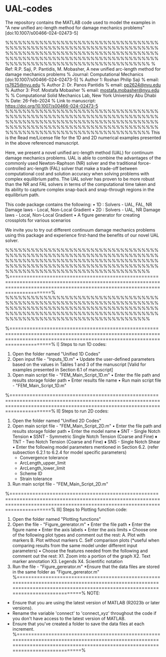 # UAL-codes
The repository contains the MATLAB code used to model the examples in "A new unified arc-length method for damage mechanics problems" [doi:10.1007/s00466-024-02473-5]

%%%%%%%%%%%%%%%%%%%%%%%%%%%%%%%%%%%%%%%%%%%%%%%%%%%%%%%%%%%%%%%%%%%%%%%%%%%%%%%%%%%%%%%%%%%%%%%%%%%%%%%%%%%%%%%%%%%%%%%%%%%%%%%%%%%%%%%%%%%%%%%%%%%%%%%%%%%%%%%%%%%%%%%%%%%%%%%%%%
% Ref: R.P. Saji, P. Pantidis, M. Mobasher, A new unified arc-length method for damage mechanics problems 
% Journal: Computational Mechanics [doi:10.1007/s00466-024-02473-5]
% Author 1: Roshan Philip Saji
% email: rs7625@nyu.edu
% Author 2: Dr. Panos Pantidis
% email: pp2624@nyu.edu
% Author 3: Prof. Mostafa Mobasher 
% email: mostafa.mobasher@nyu.edu
%
% Computational Solid Mechanics Lab, New York University Abu Dhabi
% Date: 26-Feb-2024 
% Link to manuscript: https://doi.org/10.1007/s00466-024-02473-5
%%%%%%%%%%%%%%%%%%%%%%%%%%%%%%%%%%%%%%%%%%%%%%%%%%%%%%%%%%%%%%%%%%%%%%%%%%%%%%%%%%%%%%%%%%%%%%%%%%%%%%%%%%%%%%%%%%%%%%%%%%%%%%%%%%%%%%%%%%%%%%%%%%%%%%%%%%%%%%%%%%%%%%%%%%%%%%%%%%
This is the Read me/License file for the 1D and 2D numerical examples presented in the above referenced manuscript.
 
Here, we present a novel unified arc-length method (UAL) for continuum damage mechanics problems. UAL is able to combine the advantages of the commonly used 
Newton-Raphson (NR) solver and the traditional force-controlled arc-length (FAL) solver that make a trade-off between computational cost and solution accuracy when 
solving problems with complex equilibrium paths. The UAL solver has proven to be more robust than the NR and FAL solvers in terms of the computational time taken and its ability
to capture complex snap-back and snap-through regions in the equilibrium path.

This code package contains the following:
• 1D : Solvers     - UAL, FAL, NR 
       Damage laws - Local, Non-Local Gradient
• 2D : Solvers     - UAL, NR
       Damage laws - Local, Non-Local Gradient
• A figure generator for creating crossplots for various scenarios  

We invite you to try out different continuum damage mechanics problems using this package and experience first-hand the benefits of our novel UAL solver.

%%%%%%%%%%%%%%%%%%%%%%%%%%%%%%%%%%%%%%%%%%%%%%%%%%%%%%%%%%%%%%%%%%%%%%%%%%%%%%%%%%%%%%%%%%%%%%%%%%%%%%%%%%%%%%%%%%%%%%%%%%%%%%%%%%%%%%%%%%%%%%%%%%%%%%%%%%%%%%%%%%%%%%%%%%%%%%%%%%
%================================================================================================================================================================================%
%%%%%%%%%%%%%%%%%%%%%%%%%%%%%%%%%%%%%%%%%%%%%%%%%%%%%%%%%%%%%%%%%%%%%%%%%%%%%%%%%%%%%%%%%%%%%%%%%%%%%%%%%%%%%%%%%%%%%%%%%%%%%%%%%%%%%%%%%%%%%%%%%%%%%%%%%%%%%%%%%%%%%%%%%%%%%%%%%%

%================================================================================================================================================================================%
I] Steps to run 1D codes:

1. Open the folder named "Unified 1D Codes"
2. Open input file - "Inputs_1D.m"
    • Update the user-defined parameters based on the values in Tables 1 and 3 of the manuscript [Valid for examples presented in Section 6.1 of manuscript]
3. Open main script file - "FEM_Main_Script_1D.m"
	• Enter the file path and results storage folder path
	• Enter results file name 
	• Run main script file - "FEM_Main_Script_1D.m"
	
%================================================================================================================================================================================%
II] Steps to run 2D codes:

1. Open the folder named "Unified 2D Codes"
2. Open main script file - "FEM_Main_Script_2D.m"
	• Enter the file path and results storage folder path
	• Enter the model name 
	  ♦ SNT - Single Notch Tension 
      ♦ SSNT - Symmetric Single Notch Tension (Coarse and Fine)
      ♦ TNT - Two Notch Tension (Coarse and Fine)
      ♦ SNS - Single Notch Shear
    • Enter the following model parameters mentioned in Section 6.2. (refer subsection 6.2.1 to 6.2.4 for model specific parameters)
	  - Convergence tolerance
	  - ArcLength_upper_limit 
	  - ArcLength_lower_limit 
	  - Scheme ID 
	  - Strain tolerance 
3. Run main script file - "FEM_Main_Script_2D.m"

%================================================================================================================================================================================%
III] Steps to Plotting function code:

1. Open the folder named "Plotting functions"
2. Open the file - "Figure_gererator.m"
   • Enter the file path
   • Enter the figure name 
   • Enter the axis labels
   • Enter the axis limits
   • Choose one of the following plot types and comment out the rest:
      A. Plot with markers 
      B. Plot without markers 
      C. Self comparison plots (*useful when comparing results from the same model under different input parameters)
   • Choose the features needed from the following and comment out the rest:
      X1. Zoom into a portion of the graph
	  X2. Text marker annotation
	  X3. Legends 
	  X4. Scientific notation 
3. Run the file - "Figure_gererator.m"
*Ensure that the data files are stored in the same folder as "Figure_gererator.m"
%================================================================================================================================================================================%
NOTE:
* Ensure that you are using the latest version of MATLAB (R2023b or later versions).
* Rename the variable 'connect' to 'connect_xyz' throughout the code if you don't have access to the latest version of MATLAB.
* Ensure that you've created a folder to save the data files at each increment.  
%================================================================================================================================================================================%


